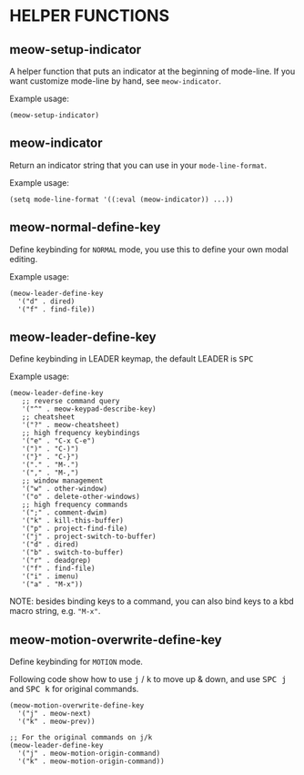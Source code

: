 # HELPER FUNCTIONS

## meow-setup-indicator

A helper function that puts an indicator at the beginning of mode-line. If you want customize mode-line by hand, see `meow-indicator`.

Example usage:

```
(meow-setup-indicator)
```

## meow-indicator

Return an indicator string that you can use in your `mode-line-format`.

Example usage:

```emacs-lisp
(setq mode-line-format '((:eval (meow-indicator)) ...))
```

## meow-normal-define-key

Define keybinding for `NORMAL` mode, you use this to define your own modal editing.

Example usage:

```emacs-lisp
(meow-leader-define-key
  '("d" . dired)
  '("f" . find-file))
```

## meow-leader-define-key

Define keybinding in LEADER keymap, the default LEADER is <kbd>SPC</kbd>

Example usage:

```emacs-lisp
(meow-leader-define-key
   ;; reverse command query
   '("^" . meow-keypad-describe-key)
   ;; cheatsheet
   '("?" . meow-cheatsheet)
   ;; high frequency keybindings
   '("e" . "C-x C-e")
   '(")" . "C-)")
   '("}" . "C-}")
   '("." . "M-.")
   '("," . "M-,")
   ;; window management
   '("w" . other-window)
   '("o" . delete-other-windows)
   ;; high frequency commands
   '(";" . comment-dwim)
   '("k" . kill-this-buffer)
   '("p" . project-find-file)
   '("j" . project-switch-to-buffer)
   '("d" . dired)
   '("b" . switch-to-buffer)
   '("r" . deadgrep)
   '("f" . find-file)
   '("i" . imenu)
   '("a" . "M-x"))
```

NOTE: besides binding keys to a command, you can also bind keys to a kbd macro string, e.g. `"M-x"`.

## meow-motion-overwrite-define-key

Define keybinding for `MOTION` mode.

Following code show how to use <kbd>j</kbd> / <kbd>k</kbd> to move up & down, and use <kbd>SPC j</kbd> and <kbd>SPC k</kbd> for original commands.

```emacs-lisp
(meow-motion-overwrite-define-key
  '("j" . meow-next)
  '("k" . meow-prev))

;; For the original commands on j/k
(meow-leader-define-key
  '("j" . meow-motion-origin-command)
  '("k" . meow-motion-origin-command))
```
